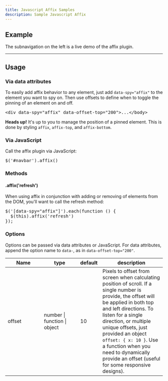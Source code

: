 ```yaml
---
title: Javascript Affix Samples
description: Sample Javascript Affix
---
```


<section id="affix">
    <h2>Example</h2>
    <p>The subnavigation on the left is a live demo of the affix plugin.</p>
    <hr class="bs-docs-separator">
    <h2>Usage</h2>
    <h3>Via data attributes</h3>
    <p>To easily add affix behavior to any element, just add <code>data-spy="affix"</code> to the element you want to spy on. Then use offsets to define when to toggle the pinning of an element on and off.</p>
    <pre class="prettyprint linenums">&lt;div data-spy="affix" data-offset-top="200"&gt;...&lt;/body&gt;</pre>
    <div class="alert alert-info">
      <strong>Heads up!</strong>
      It's up to you to manage the position of a pinned element. This is done by styling <code>affix</code>, <code>affix-top</code>, and <code>affix-bottom</code>.
    </div>
    <h3>Via JavaScript</h3>
    <p>Call the affix plugin via JavaScript:</p>
    <pre class="prettyprint linenums">$('#navbar').affix()</pre>
    <h3>Methods</h3>
    <h4>.affix('refresh')</h4>
    <p>When using affix in conjunction with adding or removing of elements from the DOM, you'll want to call the refresh method:</p>
<pre class="prettyprint linenums">
$('[data-spy="affix"]').each(function () {
  $(this).affix('refresh')
});
</pre>
  <h3>Options</h3>
  <p>Options can be passed via data attributes or JavaScript. For data attributes, append the option name to <code>data-</code>, as in <code>data-offset-top="200"</code>.</p>
  <table class="table table-bordered table-striped">
    <thead>
     <tr>
       <th style="width: 100px;">Name</th>
       <th style="width: 100px;">type</th>
       <th style="width: 50px;">default</th>
       <th>description</th>
     </tr>
    </thead>
    <tbody>
     <tr>
       <td>offset</td>
       <td>number | function | object</td>
       <td>10</td>
       <td>Pixels to offset from screen when calculating position of scroll. If a single number is provide, the offset will be applied in both top and left directions. To listen for a single direction, or multiple unique offsets, just provided an object <code>offset: { x: 10 }</code>. Use a function when you need to dynamically provide an offset (useful for some responsive designs).</td>
     </tr>
    </tbody>
  </table>
</section>
